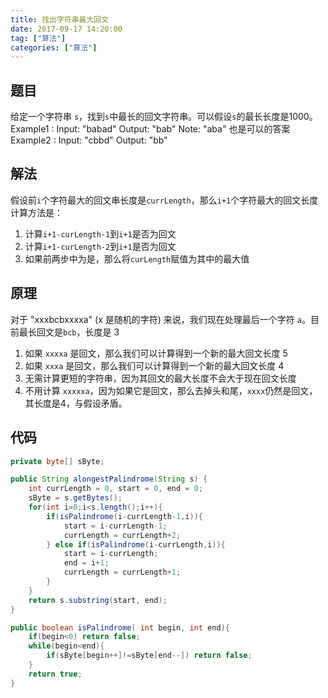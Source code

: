 ```yaml
---
title: 找出字符串最大回文
date: 2017-09-17 14:20:00
tag: ["算法"]
categories: ["算法"]
---
```


## 题目
给定一个字符串 `s`，找到`s`中最长的回文字符串。可以假设`s`的最长长度是1000。
Example1 :
   Input: "babad"
   Output: "bab"
   Note: "aba" 也是可以的答案
Example2 :
   Input: "cbbd"
   Output: "bb"

## 解法
假设前`i`个字符最大的回文串长度是`currLength`，那么`i+1`个字符最大的回文长度计算方法是：
1. 计算`i+1-curLength-1`到`i+1`是否为回文
2. 计算`i+1-curLength-2`到`i+1`是否为回文
3. 如果前两步中为是，那么将`curLength`赋值为其中的最大值

## 原理
对于 "xxxbcbxxxxa" (x 是随机的字符) 来说，我们现在处理最后一个字符 `a`。目前最长回文是`bcb`，长度是 3
1. 如果 `xxxxa` 是回文，那么我们可以计算得到一个新的最大回文长度 5
2. 如果 `xxxa` 是回文，那么我们可以计算得到一个新的最大回文长度 4
3. 无需计算更短的字符串，因为其回文的最大长度不会大于现在回文长度
4. 不用计算 `xxxxxa`，因为如果它是回文，那么去掉头和尾，`xxxx`仍然是回文，其长度是4，与假设矛盾。

## 代码
```java
private byte[] sByte;

public String alongestPalindrome(String s) {
    int currLength = 0, start = 0, end = 0;
    sByte = s.getBytes();
    for(int i=0;i<s.length();i++){
        if(isPalindrome(i-currLength-1,i)){
            start = i-currLength-1;
            currLength = currLength+2;
        } else if(isPalindrome(i-currLength,i)){
            start = i-currLength;
            end = i+1;
            currLength = currLength+1;
        }
    }
    return s.substring(start, end);
}

public boolean isPalindrome( int begin, int end){
    if(begin<0) return false;
    while(begin<end){
        if(sByte[begin++]!=sByte[end--]) return false;
    }
    return true;
}
```